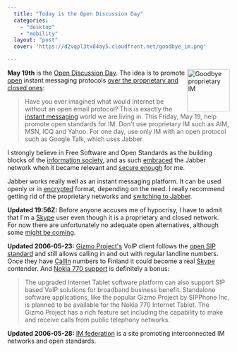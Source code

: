 ```yaml
---
  title: "Today is the Open Discussion Day"
  categories: 
    - "desktop"
    - "mobility"
  layout: "post"
  cover: 'https://d2vqpl3tx84ay5.cloudfront.net/goodbye_im.png'

---
```

<img src="https://d2vqpl3tx84ay5.cloudfront.net/goodbye_im.png" border="0" height="96" width="96" alt="Goodbye proprietary IM" title="Goodbye proprietary IM" align="right" />

__May 19th__ is the [Open Discussion Day][1]. The idea is to promote [open][2] instant messaging protocols [over the proprietary and closed ones][3]:

> Have you ever imagined what would Internet be without an open email protocol? This is exactly the [instant messaging][8] world we are living in. This Friday, May 19, help promote open standards for IM. Don't use proprietary IM such as AIM, MSN, ICQ and Yahoo. For one day, use only IM with an open protocol such as Google Talk, which uses Jabber.

I strongly believe in Free Software and Open Standards as the building blocks of the [information society][4], and as such [embraced][6] the Jabber network when it became relevant and [secure enough][5] for me.

Jabber works really well as an instant messaging platform. It can be used openly or in [encrypted][5] format, depending on the need. I really recommend getting rid of the proprietary networks and [switching to Jabber][7].

__Updated 19:56Z:__ Before anyone accuses me of hypocrisy, I have to admit that I'm a [Skype][10] user even though it is a proprietary and closed network. For now there are unfortunately no adequate open alternatives, although some [might be coming][9].

__Updated 2006-05-23:__ [Gizmo Project's][11] VoIP client follows the [open SIP standard][12] and still allows calling in and out with regular landline numbers. Once they have [CallIn][13] numbers to Finland it could become a real [Skype][10] contender. And [Nokia 770 support][14] is definitely a bonus:

> The upgraded Internet Tablet software platform can also support SIP based VoIP solutions for broadband business benefit. Standalone software applications, like the popular Gizmo Project by SIPPhone Inc, is planned to be available for the Nokia 770 Internet Tablet. The Gizmo Project has a rich feature set including the capability to make and receive calls from public telephony networks.

__Updated 2006-05-28:__ [IM federation][15] is a site promoting interconnected IM networks and open standards.

[1]: http://ploum.frimouvy.org/?2006/04/06/103-may-19th-the-open-discussion-day-19-mai
[2]: http://www.jabber.org/about/overview.shtml
[3]: http://digg.com/technology/Friday_is_Open_Discussion_Day_,_For_One_Day_Use_Only_Open_Protocal_IM
[4]: http://en.wikipedia.org/wiki/Information_society
[5]: http://bergie.iki.fi/blog/securing-instant-messaging/
[6]: http://bergie.iki.fi/about/contact/
[7]: http://www.deepdarc.com/2006/05/19/full-time-jabber/
[8]: http://en.wikipedia.org/wiki/Instant_messaging
[9]: http://antecipate.blogspot.com/2006/05/voice-services-use-cases.html
[10]: http://www.skype.com/
[11]: http://www.gizmoproject.com/
[12]: http://freebies.about.com/od/freeservices/a/gizmo.htm
[13]: http://www.gizmoproject.com/call-in.php
[14]: http://press.nokia.com/PR/200605/1051308_5.html
[15]: http://www.imfederation.com/
